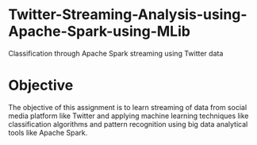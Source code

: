 # Twitter-Streaming-Analysis-using-Apache-Spark-using-MLib

Classification through Apache Spark streaming using Twitter data

# Objective
The objective of this assignment is to learn streaming of data from social media platform like Twitter and applying machine learning techniques like classification algorithms and pattern recognition using big data analytical tools like Apache Spark.
